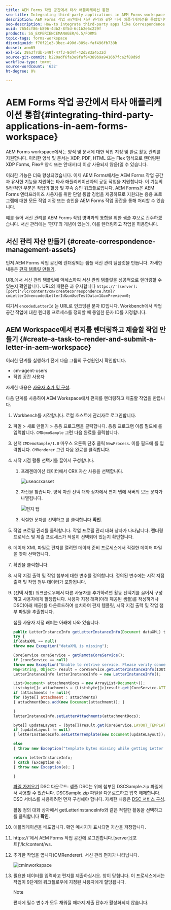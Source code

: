 ```yaml
---
title: AEM Forms 작업 공간에서 타사 애플리케이션 통합
seo-title: Integrating third-party applications in AEM Forms workspace
description: AEM Forms 작업 공간에서 서신 관리와 같은 타사 애플리케이션을 통합합니다.
seo-description: How-to integrate third-party apps like Correspondence Management in AEM Forms workspace.
uuid: 7654cf86-b896-4db2-8f5d-6c1b2e6c229f
products: SG_EXPERIENCEMANAGER/6.5/FORMS
topic-tags: forms-workspace
discoiquuid: f70f21e3-3bec-490d-889e-faf496fb738b
docset: aem65
exl-id: 39a3f7db-549f-47f3-8d4f-42d583a4532d
source-git-commit: b220adf6fa3e9faf94389b9a9416b7fca2f89d9d
workflow-type: tm+mt
source-wordcount: '632'
ht-degree: 0%

---
```


# AEM Forms 작업 공간에서 타사 애플리케이션 통합{#integrating-third-party-applications-in-aem-forms-workspace}

AEM Forms workspace에서는 양식 및 문서에 대한 작업 지정 및 완료 활동 관리를 지원합니다. 이러한 양식 및 문서는 XDP, PDF, HTML 또는 Flex 형식으로 렌더링된 XDP Forms, Flex® 양식 또는 안내서(더 이상 사용되지 않음)일 수 있습니다.

이러한 기능은 더욱 향상되었습니다. 이제 AEM Forms에서는 AEM Forms 작업 공간과 유사한 기능을 지원하는 타사 애플리케이션과의 공동 작업을 지원합니다. 이 기능의 일반적인 부분은 작업의 할당 및 후속 승인 워크플로입니다. AEM Forms은 AEM Forms 엔터프라이즈 사용자를 위한 단일 통합 경험을 제공하므로 지원되는 응용 프로그램에 대한 모든 작업 지정 또는 승인을 AEM Forms 작업 공간을 통해 처리할 수 있습니다.

예를 들어 서신 관리를 AEM Forms 작업 영역과의 통합을 위한 샘플 후보로 간주하겠습니다. 서신 관리에는 &#39;편지&#39;의 개념이 있는데, 이를 렌더링하고 작업을 허용합니다.

## 서신 관리 자산 만들기 {#create-correspondence-management-assets}

먼저 AEM Forms 작업 공간에 렌더링되는 샘플 서신 관리 템플릿을 만듭니다. 자세한 내용은 [편지 템플릿 만들기](../../forms/using/create-letter.md).

URL에서 서신 관리 템플릿에 액세스하여 서신 관리 템플릿을 성공적으로 렌더링할 수 있는지 확인합니다. URL의 패턴은 과 유사합니다 `https://'[server]:[port]'/lc/content/cm/createcorrespondence.html?cmLetterId=encodedLetterId&cmUseTestData=1&cmPreview=0;`

여기서 `encodedLetterId` 는 URL로 인코딩된 문자 ID입니다. Workbench에서 작업 공간 작업에 대한 렌더링 프로세스를 정의할 때 동일한 문자 ID를 지정합니다.

## AEM Workspace에서 편지를 렌더링하고 제출할 작업 만들기 {#create-a-task-to-render-and-submit-a-letter-in-aem-workspace}

이러한 단계를 실행하기 전에 다음 그룹의 구성원인지 확인합니다.

* cm-agent-users
* 작업 공간 사용자

자세한 내용은 [사용자 추가 및 구성](/help/forms/using/admin-help/adding-configuring-users.md).

다음 단계를 사용하여 AEM Workspace에서 편지를 렌더링하고 제출할 작업을 만듭니다.

1. Workbench를 시작합니다. 로컬 호스트에 관리자로 로그인합니다.
1. 파일 > 새로 만들기 > 응용 프로그램을 클릭합니다. 응용 프로그램 이름 필드에 를 입력합니다. `CMDemoSample` 그런 다음 완료를 클릭합니다.
1. 선택 `CMDemoSample/1.0` 마우스 오른쪽 단추 클릭 `NewProcess`. 이름 필드에 를 입력합니다. `CMRenderer` 그런 다음 완료를 클릭합니다.
1. 시작 지점 활동 선택기를 끌어서 구성합니다.

   1. 프레젠테이션 데이터에서 CRX 자산 사용을 선택합니다.

      ![useacrxasset](assets/useacrxasset.png)

   1. 자산을 찾습니다. 양식 자산 선택 대화 상자에서 편지 탭에 서버의 모든 문자가 나열됩니다.

      ![편지 탭](assets/letter_tab_new.png)

   1. 적절한 문자를 선택하고 를 클릭합니다 **확인**.

1. 작업 프로필 관리를 클릭합니다. 작업 프로필 관리 대화 상자가 나타납니다. 렌더링 프로세스 및 제출 프로세스가 적절히 선택되어 있는지 확인합니다.
1. 데이터 XML 파일로 편지를 열려면 데이터 준비 프로세스에서 적절한 데이터 파일을 찾아 선택합니다.
1. 확인을 클릭합니다.
1. 시작 지점 출력 및 작업 첨부에 대한 변수를 정의합니다. 정의된 변수에는 시작 지점 출력 및 작업 첨부 데이터가 포함됩니다.
1. (선택 사항) 워크플로우에서 다른 사용자를 추가하려면 활동 선택기를 끌어서 구성하고 사용자에게 할당합니다. 사용자 지정 래퍼(아래 제공된 샘플)를 작성하거나 DSC(아래 제공)를 다운로드하여 설치하여 편지 템플릿, 시작 지점 출력 및 작업 첨부 파일을 추출합니다.

   샘플 사용자 지정 래퍼는 아래에 나와 있습니다.

   ```javascript
   public LetterInstanceInfo getLetterInstanceInfo(Document dataXML) throws Exception {
   try {
   if(dataXML == null)
   throw new Exception("dataXML is missing");
   
   CoreService coreService = getRemoteCoreService();
   if (coreService == null)
   throw new Exception("Unable to retrive service. Please verify connection details.");
   Map<String, Object> result = coreService.getLetterInstanceInfo(IOUtils.toString(dataXML.getInputStream(), "UTF-8"));
   LetterInstanceInfo letterInstanceInfo = new LetterInstanceInfo();
   
   List<Document> attachmentDocs = new ArrayList<Document>();
   List<byte[]> attachments = (List<byte[]>)result.get(CoreService.ATTACHMENT_KEY);
   if (attachments != null){
   for (byte[] attachment : attachments)
   { attachmentDocs.add(new Document(attachment)); }
   
   }
   letterInstanceInfo.setLetterAttachments(attachmentDocs);
   
   byte[] updateLayout = (byte[])result.get(CoreService.LAYOUT_TEMPLATE_KEY);
   if (updateLayout != null)
   { letterInstanceInfo.setLetterTemplate(new Document(updateLayout)); }
   
   else
   { throw new Exception("template bytes missing while getting Letter instance Info."); }
   
   return letterInstanceInfo;
   } catch (Exception e)
   { throw new Exception(e); }
   
   }
   ```

   [파일 가져오기](assets/dscsample.zip)
DSC 다운로드: 샘플 DSC는 위에 첨부된 DSCSample.zip 파일에서 사용할 수 있습니다. DSCSample.zip 파일을 다운로드하고 압축 해제합니다. DSC 서비스를 사용하려면 먼저 구성해야 합니다. 자세한 내용은 [DSC 서비스 구성](../../forms/using/add-action-button-in-create-correspondence-ui.md#p-configure-the-dsc-service-p).

   활동 정의 대화 상자에서 getLetterInstanceInfo와 같은 적절한 활동을 선택하고 를 클릭합니다 **확인**.

1. 애플리케이션을 배포합니다. 확인 메시지가 표시되면 자산을 저장합니다.
1. https://&#39;에서 AEM Forms 작업 공간에 로그인합니다.[server]:[포트]&#39;/lc/content/ws.
1. 추가한 작업을 엽니다(CMRenderer). 서신 관리 편지가 나타납니다.

   ![cminworkspace](assets/cminworkspace.png)

1. 필요한 데이터를 입력하고 편지를 제출하십시오. 창이 닫힙니다. 이 프로세스에서는 작업이 9단계의 워크플로우에 지정된 사용자에게 할당됩니다.

   >[!NOTE]
   >
   >편지에 필수 변수가 모두 채워질 때까지 제출 단추가 활성화되지 않습니다.
